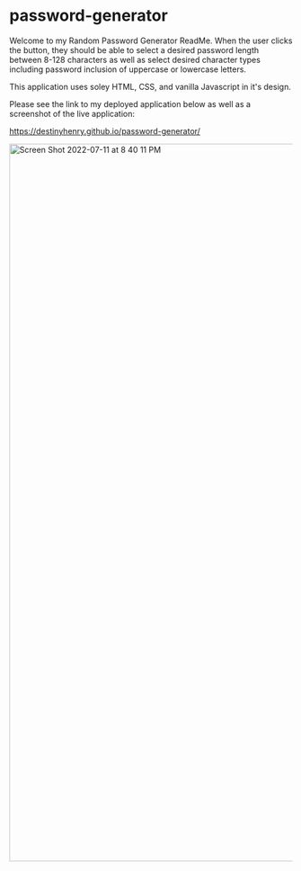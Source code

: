 # password-generator
Welcome to my Random Password Generator ReadMe.
When the user clicks the button, they should be able to select a desired password length between 8-128 characters as well as select desired character types including password inclusion of uppercase or lowercase letters. 

This application uses soley HTML, CSS, and vanilla Javascript in it's design. 

Please see the link to my deployed application below as well as a screenshot of the live application:

https://destinyhenry.github.io/password-generator/

<img width="1276" alt="Screen Shot 2022-07-11 at 8 40 11 PM" src="https://user-images.githubusercontent.com/103467936/178383533-0a7355eb-39ad-41da-b6fa-94f970f95fb3.png">


